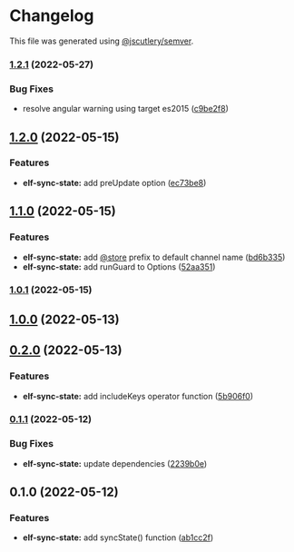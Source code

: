 # Changelog

This file was generated using [@jscutlery/semver](https://github.com/jscutlery/semver).

### [1.2.1](https://github.com/RicardoJBarrios/elf-sync-state/compare/elf-sync-state-1.2.0...elf-sync-state-1.2.1) (2022-05-27)

### Bug Fixes

- resolve angular warning using target es2015 ([c9be2f8](https://github.com/RicardoJBarrios/elf-sync-state/commit/c9be2f8d205d1e8944c04546101a2570890744b3))

## [1.2.0](https://github.com/RicardoJBarrios/elf-sync-state/compare/elf-sync-state-1.1.0...elf-sync-state-1.2.0) (2022-05-15)

### Features

- **elf-sync-state:** add preUpdate option ([ec73be8](https://github.com/RicardoJBarrios/elf-sync-state/commit/ec73be8315c6b2f3d1892d0d363812a0c30cde48))

## [1.1.0](https://github.com/RicardoJBarrios/elf-sync-state/compare/elf-sync-state-1.0.1...elf-sync-state-1.1.0) (2022-05-15)

### Features

- **elf-sync-state:** add [@store](https://github.com/store) prefix to default channel name ([bd6b335](https://github.com/RicardoJBarrios/elf-sync-state/commit/bd6b335117e0c10e4f1aa4924296769696a96d2e))
- **elf-sync-state:** add runGuard to Options ([52aa351](https://github.com/RicardoJBarrios/elf-sync-state/commit/52aa351ae4aac5797272c65b217fbb0a136247fb))

### [1.0.1](https://github.com/RicardoJBarrios/elf-sync-state/compare/elf-sync-state-1.0.0...elf-sync-state-1.0.1) (2022-05-15)

## [1.0.0](https://github.com/RicardoJBarrios/elf-sync-state/compare/elf-sync-state-0.2.0...elf-sync-state-1.0.0) (2022-05-13)

## [0.2.0](https://github.com/RicardoJBarrios/elf-sync-state/compare/elf-sync-state-0.1.1...elf-sync-state-0.2.0) (2022-05-13)

### Features

- **elf-sync-state:** add includeKeys operator function ([5b906f0](https://github.com/RicardoJBarrios/elf-sync-state/commit/5b906f0ad9bd44a0e81afb7e87860e9a07de5459))

### [0.1.1](https://github.com/RicardoJBarrios/elf-sync-state/compare/elf-sync-state-0.1.0...elf-sync-state-0.1.1) (2022-05-12)

### Bug Fixes

- **elf-sync-state:** update dependencies ([2239b0e](https://github.com/RicardoJBarrios/elf-sync-state/commit/2239b0ecf414e1b10094670919d16019e0857c17))

## 0.1.0 (2022-05-12)

### Features

- **elf-sync-state:** add syncState() function ([ab1cc2f](https://github.com/RicardoJBarrios/elf-sync-state/commit/ab1cc2f6537ae15e927eb19f73e0b5a8a6f1d592))
